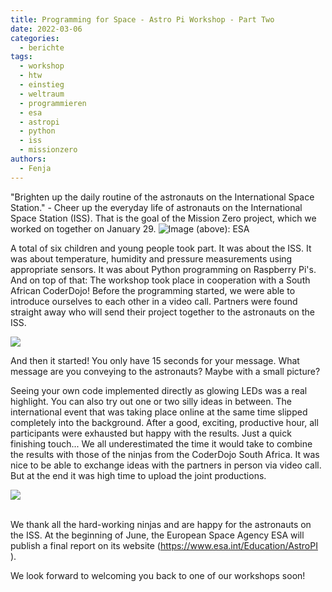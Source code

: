 ```yaml
---
title: Programming for Space - Astro Pi Workshop - Part Two
date: 2022-03-06
categories:
  - berichte
tags:
  - workshop
  - htw
  - einstieg
  - weltraum
  - programmieren
  - esa
  - astropi
  - python
  - iss
  - missionzero
authors:
  - Fenja
---
```

"Brighten up the daily routine of the astronauts on the International Space Station." - Cheer up the everyday life of astronauts on the International Space Station (ISS). That is the goal of the Mission Zero project, which we worked on together on January 29.
![](/images/cms/astro_pi_mission_zero_key_visual.png "Image (above): ESA")

A total of six children and young people took part. It was about the ISS. It was about temperature, humidity and pressure measurements using appropriate sensors. It was about Python programming on Raspberry Pi's. And on top of that: The workshop took place in cooperation with a South African CoderDojo! Before the programming started, we were able to introduce ourselves to each other in a video call. Partners were found straight away who will send their project together to the astronauts on the ISS.

![](/images/cms/astropi_vorstellung.jpg)


And then it started! You only have 15 seconds for your message. What message are you conveying to the astronauts? Maybe with a small picture?

Seeing your own code implemented directly as glowing LEDs was a real highlight. You can also try out one or two silly ideas in between. The international event that was taking place online at the same time slipped completely into the background. After a good, exciting, productive hour, all participants were exhausted but happy with the results. Just a quick finishing touch... We all underestimated the time it would take to combine the results with those of the ninjas from the CoderDojo South Africa. It was nice to be able to exchange ideas with the partners in person via video call. But at the end it was high time to upload the joint productions.

![](/images/cms/astropi_pcs.jpg)

\
We thank all the hard-working ninjas and are happy for the astronauts on the ISS. At the beginning of June, the European Space Agency ESA will publish a final report on its website (https://www.esa.int/Education/AstroPI ).

We look forward to welcoming you back to one of our workshops soon!
